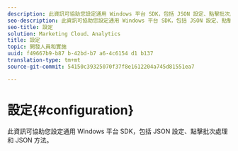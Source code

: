 ```yaml
---
description: 此資訊可協助您設定通用 Windows 平台 SDK，包括 JSON 設定、點擊批次處理和 JSON 方法。
seo-description: 此資訊可協助您設定通用 Windows 平台 SDK，包括 JSON 設定、點擊批次處理和 JSON 方法。
seo-title: 設定
solution: Marketing Cloud、Analytics
title: 設定
topic: 開發人員和實施
uuid: f49667b9-b87 b-42bd-b7 a6-4c6154 d1 b137
translation-type: tm+mt
source-git-commit: 54150c39325070f37f8e1612204a745d81551ea7

---
```



# 設定{#configuration}

此資訊可協助您設定通用 Windows 平台 SDK，包括 JSON 設定、點擊批次處理和 JSON 方法。
